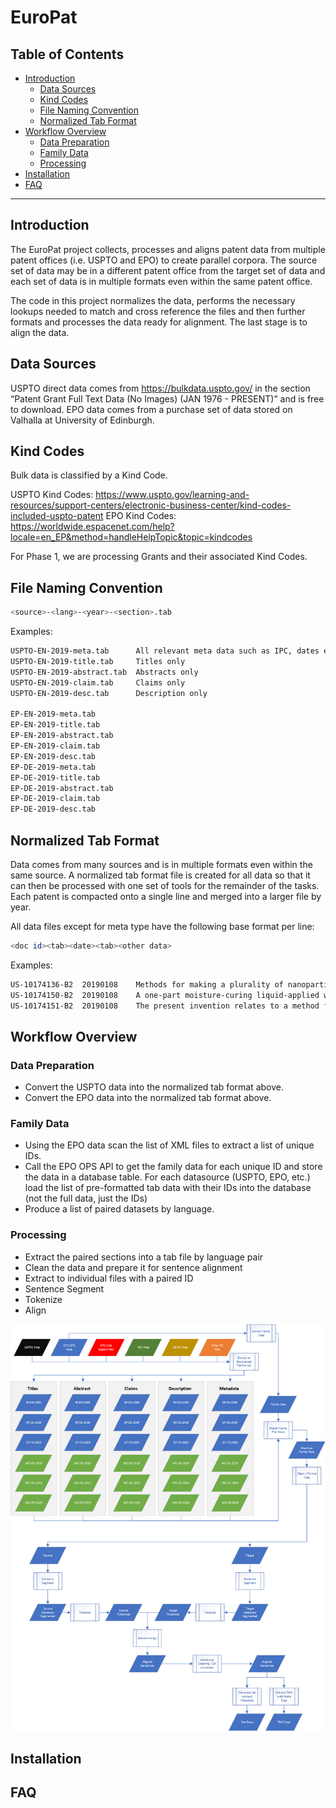 # EuroPat
## Table of Contents
- [Introduction](#introduction)
  - [Data Sources](#data-sources)
  - [Kind Codes](#kind-codes)
  - [File Naming Convention](#file-naming-convention)
  - [Normalized Tab Format](#normalized-tab-format)
- [Workflow Overview](#workflow-overview)
  - [Data Preparation](#data-preparation)
  - [Family Data](#family-data)
  - [Processing](#processing)
- [Installation](#installation)
- [FAQ](#FAQ)

----
## Introduction
The EuroPat project collects, processes and aligns patent data from multiple patent offices (i.e. USPTO and EPO) to create parallel corpora. The source set of data may be in a different patent office from the target set of data and each set of data is in multiple formats even within the same patent office. 

The code in this project normalizes the data, performs the necessary lookups needed to match and cross reference the files and then further formats and processes the data ready for alignment. The last stage is to align the data. 

## Data Sources
USPTO direct data comes from https://bulkdata.uspto.gov/ in the section “Patent Grant Full Text Data (No Images) (JAN 1976 - PRESENT)” and is free to download.
EPO data comes from a purchase set of data stored on Valhalla at University of Edinburgh.

## Kind Codes
Bulk data is classified by a Kind Code.

USPTO Kind Codes: https://www.uspto.gov/learning-and-resources/support-centers/electronic-business-center/kind-codes-included-uspto-patent
EPO Kind Codes: https://worldwide.espacenet.com/help?locale=en_EP&method=handleHelpTopic&topic=kindcodes

For Phase 1, we are processing Grants and their associated Kind Codes.

## File Naming Convention
```sh
<source>-<lang>-<year>-<section>.tab
```

Examples:
```sh
USPTO-EN-2019-meta.tab		All relevant meta data such as IPC, dates etc.
USPTO-EN-2019-title.tab		Titles only
USPTO-EN-2019-abstract.tab	Abstracts only
USPTO-EN-2019-claim.tab		Claims only
USPTO-EN-2019-desc.tab		Description only

EP-EN-2019-meta.tab
EP-EN-2019-title.tab		
EP-EN-2019-abstract.tab	
EP-EN-2019-claim.tab		
EP-EN-2019-desc.tab		
EP-DE-2019-meta.tab
EP-DE-2019-title.tab		
EP-DE-2019-abstract.tab	
EP-DE-2019-claim.tab		
EP-DE-2019-desc.tab		
```
## Normalized Tab Format
Data comes from many sources and is in multiple formats even within the same source. A normalized tab format file is created for all data so that it can then be processed with one set of tools for the remainder of the tasks. Each patent is compacted onto a single line and merged into a larger file by year.

All data files except for meta type have the following base format per line:
```sh
<doc id><tab><date><tab><other data>
```

Examples:
```sh
US-10174136-B2	20190108	Methods for making a plurality of nanoparticles are provided. The method may include flowing a first component of the core into a reaction chamber; flowing a polymeric material into the reaction chamber; and flowing a second component of the core into the reaction chamber such that the first component reacts with the second component to form a core. The polymeric material forms a polymeric shell around the core.
US-10174150-B2	20190108	A one-part moisture-curing liquid-applied waterproofing membrane as disclosed includes a polyurethane polymer obtained from at least one polyether polyol and at least one diisocyanate, and an aldimine of the formula (I). The membrane has a long shelf life stability with both aromatic and aliphatic isocyanates, a low viscosity at low solvent content, a sufficiently long open time to allow hand application and cures fast to a solid elastic material of high strength and high elongation. The released aldehyde is non-toxic and low flammable and evaporates quickly out of the membrane causing only minimal odor emission. The membrane has high crack-bridging qualities in a broad temperature range and is easily overcoatable without interlayer adhesion problems, which makes it particularly suitable for roofing applications.
US-10174151-B2	20190108	The present invention relates to a method for producing polyether carbonate polyols, wherein: (i) in a first step, (a) carbon dioxide and propylene oxide or (b) carbon dioxide and a mixture of propylene oxide and at least one further alkylene oxide in a ratio by weight of &#x3e;90:10 are attached to one or more H-functional starting substances in the presence of at least one DMC catalyst; (ii) in a second step, the reaction mixture obtained from step (i) is (ii-1) first chain-lengthened with a mixture containing propylene oxide (PO) and ethylene oxide (EO) in a PO/EO ratio by weight of 90/10 to 20/80 in the presence of at least one DMC catalyst.

```

## Workflow Overview
### Data Preparation
* Convert the USPTO data into the normalized tab format above.
* Convert the EPO data into the normalized tab format above.

### Family Data
* Using the EPO data scan the list of XML files to extract a list of unique IDs.
* Call the EPO OPS API to get the family data for each unique ID and store the data in a database table.
For each datasource (USPTO, EPO, etc.) load the list of pre-formatted tab data with their IDs into the database (not the full data, just the IDs)
* Produce a list of paired datasets by language.

### Processing
* Extract the paired sections into a tab file by language pair
* Clean the data and prepare it for sentence alignment
* Extract to individual files with a paired ID
* Sentence Segment
* Tokenize
* Align


![alt text](EuropatWorkflow.jpg "EuroPat Workflow")


## Installation

## FAQ